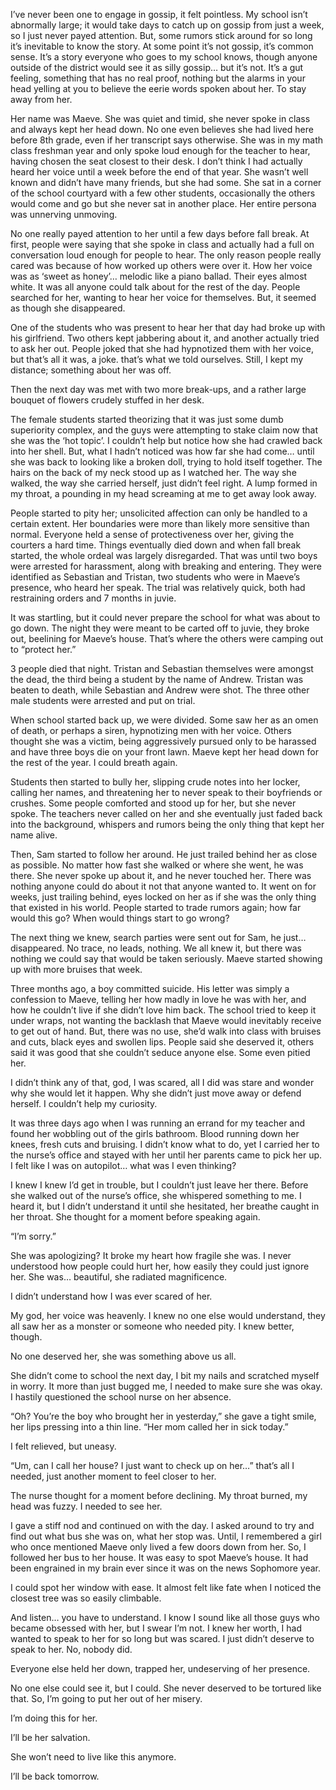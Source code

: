 I’ve never been one to engage in gossip, it felt pointless. My school isn’t abnormally large; it would take days to catch up on gossip from just a week, so I just never payed attention. But, some rumors stick around for so long it’s inevitable to know the story.  At some point it’s not gossip, it’s common sense.  It’s a story everyone who goes to my school knows, though anyone outside of the district would see it as silly gossip… but it’s not. It’s a gut feeling, something that has no real proof, nothing but the alarms in your head yelling at you to believe the eerie words spoken about her. To stay away from her.

Her name was Maeve. She was quiet and timid, she never spoke in class and always kept her head down. No one even believes she had lived here before 8th grade, even if her transcript says otherwise. She was in my math class freshman year and only spoke loud enough for the teacher to hear, having chosen the seat closest to their desk.  I don’t think I had actually heard her voice until a week before the end of that year. She wasn’t well known and didn’t have many friends, but she had some.  She sat in a corner of the school courtyard with a few other students, occasionally the others would come and go but she never sat in another place. Her entire persona was unnerving unmoving.

No one really payed attention to her until a few days before fall break.  At first, people were saying that she spoke in class and actually had a full on conversation loud enough for people to hear. The only reason people really cared was because of how worked up others were over it.  How her voice was as ‘sweet as honey’… melodic like a piano ballad. Their eyes almost white.  It was all anyone could talk about for the rest of the day.  People searched for her, wanting to hear her voice for themselves.  But, it seemed as though she disappeared.

One of the students who was present to hear her that day had broke up with his girlfriend. Two others kept jabbering about it, and another actually tried to ask her out. People joked that she had hypnotized them with her voice, but that’s all it was, a joke. that’s what we told ourselves. Still, I kept my distance; something about her was off.

Then the next day was met with two more break-ups, and a rather large bouquet of flowers crudely stuffed in her desk. 

The female students started theorizing that it was just some dumb superiority complex, and the guys were attempting to stake claim now that she was the ‘hot topic’.  I couldn’t help but notice how she had crawled back into her shell. But, what I hadn’t noticed was how far she had come… until she was back to looking like a broken doll, trying to hold itself together.  The hairs on the back of my neck stood up as I watched her. The way she walked, the way she carried herself, just didn’t feel right.  A lump formed in my throat, a pounding in my head screaming at me to get away look away.

People started to pity her; unsolicited affection can only be handled to a certain extent.  Her boundaries were more than likely more sensitive than normal. Everyone held a sense of protectiveness over her, giving the courters a hard time. Things eventually died down and when fall break started, the whole ordeal was largely disregarded.  That was until two boys were arrested for harassment, along with breaking and entering.  They were identified as Sebastian and Tristan, two students who were in Maeve’s presence, who heard her speak. The trial was relatively quick, both had restraining orders and 7 months in juvie. 

It was startling, but it could never prepare the school for what was about to go down. The night they were meant to be carted off to juvie, they broke out, beelining for Maeve’s house.  That’s where the others were camping out to “protect her.”

3 people died that night.  Tristan and Sebastian themselves were amongst the dead, the third being a student by the name of Andrew.  Tristan was beaten to death, while Sebastian and Andrew were shot. The three other male students were arrested and put on trial.

When school started back up, we were divided.  Some saw her as an omen of death, or perhaps a siren, hypnotizing men with her voice.  Others thought she was a victim, being aggressively pursued only to be harassed and have three boys die on your front lawn. Maeve kept her head down for the rest of the year. I could breath again.

Students then started to bully her, slipping crude notes into her locker, calling her names, and threatening her to never speak to their boyfriends or crushes. Some people comforted and stood up for her, but she never spoke. The teachers never called on her and she eventually just faded back into the background, whispers and rumors being the only thing that kept her name alive. 

Then, Sam started to follow her around. He just trailed behind her as close as possible. No matter how fast she walked or where she went, he was there. She never spoke up about it, and he never touched her.  There was nothing anyone could do about it not that anyone wanted to.   It went on for weeks, just trailing behind, eyes locked on her as if she was the only thing that existed in his world.  People started to trade rumors again; how far would this go? When would things start to go wrong? 

The next thing we knew, search parties were sent out for Sam, he just… disappeared. No trace, no leads, nothing.  We all knew it, but there was nothing we could say that would be taken seriously. Maeve started showing up with more bruises that week.

Three months ago, a boy committed suicide. His letter was simply a confession to Maeve, telling her how madly in love he was with her, and how he couldn’t live if she didn’t love him back. The school tried to keep it under wraps, not wanting the backlash that Maeve would inevitably receive to get out of hand.  But, there was no use, she’d walk into class with bruises and cuts, black eyes and swollen lips. People said she deserved it, others said it was good that she couldn’t seduce anyone else.  Some even pitied her.

I didn’t think any of that, god, I was scared, all I did was stare and wonder why she would let it happen. Why she didn’t just move away or defend herself.  I couldn’t help my curiosity. 

It was three days ago when I was running an errand for my teacher and found her wobbling out of the girls bathroom.  Blood running down her knees, fresh cuts and bruising.  I didn’t know what to do, yet I carried her to the nurse’s office and stayed with her until her parents came to pick her up. I felt like I was on autopilot… what was I even thinking?

I knew I knew I’d get in trouble, but I couldn’t just leave her there. Before she walked out of the nurse’s office, she whispered something to me.  I heard it, but I didn’t understand it until she hesitated, her breathe caught in her throat. She thought for a moment before speaking again.

“I’m sorry.”

She was apologizing? It broke my heart how fragile she was. I never understood how people could hurt her, how easily they could just ignore her.  She was… beautiful, she radiated magnificence.

I didn’t understand how I was ever scared of her.

My god, her voice was heavenly. I knew no one else would understand, they all saw her as a monster or someone who needed pity.  I knew better, though.

No one deserved her, she was something above us all.

She didn’t come to school the next day, I bit my nails and scratched myself in worry.  It more than just bugged me, I needed to make sure she was okay.  I hastily questioned the school nurse on her absence.

“Oh? You’re the boy who brought her in yesterday,” she gave a tight smile, her lips pressing into a thin line.  “Her mom called her in sick today.”

I felt relieved, but uneasy.

“Um, can I call her house? I just want to check up on her…” that’s all I needed, just another moment to feel closer to her.

The nurse thought for a moment before declining. My throat burned, my head was fuzzy.  I needed to see her.

I gave a stiff nod and continued on with the day.  I asked around to try and find out what bus she was on, what her stop was.  Until, I remembered a girl who once mentioned Maeve only lived a few doors down from her.  So, I followed her bus to her house. It was easy to spot Maeve’s house.  It had been engrained in my brain ever since it was on the news Sophomore year.

I could spot her window with ease. It almost felt like fate when I noticed the closest tree was so easily climbable.

And listen… you have to understand.  I know I sound like all those guys who became obsessed with her, but I swear I’m not. I knew her worth, I had wanted to speak to her for so long but was scared.  I just didn’t deserve to speak to her.  No, nobody did.

Everyone else held her down, trapped her, undeserving of her presence.

No one else could see it, but I could.  She never deserved to be tortured like that.  So, I’m going to put her out of her misery.

I’m doing this for her. 

I’ll be her salvation.

She won’t need to live like this anymore.

I’ll be back tomorrow.
